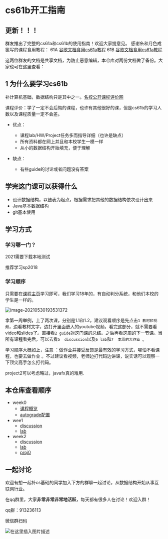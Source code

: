 

# cs61b开工指南

## 更新！！！
群友推出了完整的cs61a和cs61b的使用指南！欢迎大家提意见。
感谢糸和月色成笺写的课程食用教程：
61A
[谷歌文档食用cs61a教程](https://docs.google.com/document/d/1pceaNK3_1mcFOPtK47YKqDl45u8kWCzayuVxP9mrWZg/edit?usp=sharing)
61B
[谷歌文档食用cs61a教程](https://docs.google.com/document/d/1lh1GyJfP4d99Kd2ubFWcHtzMgwW4M3aMDLqafMCGO7I/edit?usp=sharing)

这两位群友的文档是共享文档，为防止恶意编辑，本仓库对两份文档做了备份。大家也可在这里查看：[]() []()


## 1 为什么要学习cs61b

补计算机基础，数据结构只是其中之一。[名校公开课程评价网](https://github.com/conanhujinming/comments-for-awesome-courses)

课程评价：学了一定不会后悔的课程，也许有其他很好的课，但是cs61b的学习人数以及课程质量一定不会差。

- 优点：
  - 课程lab/HW/Project任务多而指导详细（也许是缺点）
  - 所有资料都在网上并且和本校学生一模一样
  - 从小的数据结构开始填充，便于理解

- 缺点：
  - 有些guide的讨论或者问题没有答案

## 学完这门课可以获得什么

- 设计数据结构，以链表为起点，根据需求把其他的数据结构依次设计出来
- Java基本数据结构
- git基本使用



## 学习方式

### 学习哪一门？
2021需要下载本地测试

推荐学习sp2018

### 学习顺序
只需要在[课程主页](https://sp18.datastructur.es/)学习即可，我们学习18年的，有自动判分系统，和他们本校的学生是一样的。

![image-20210530193531372](https://gitee.com/umecjf/figures/raw/master/image-20210530193531372.png)

拿第一周举例，上了两次课，分别是1.1和1.2，建议观看顺序是先点击`1 教材和视频`，边看教材文字，边打开里面嵌入的youtube视频，看完这部分，就不需要看video和slides了。直接看`2 guide`对这门课的总结。之后再看这周的下一节课。当所有课程看完后，可以去看`5  discussion`以及`6 lab`和`7  本周的大作业 `。

学习顺序大概如上，注意 ：做作业并接受反馈是最有效的学习方式，哪怕不看课程，也要去做作业 。不过建议看视频，老师边打代码边讲课，说实话可以观察一下顶尖高手怎么打代码。

project2可以考虑略过，javafx真的难用.

## 本仓库查看顺序

- week0
  - [课程概览]()
  - [autograde配置]()
- wee1
  - [discussion]()
  - [lab]()
- week2
  - [discussion]()
  - [lab]()
  - [proj0]()



## 一起讨论

欢迎有想一起补cs基础的同学加入下方的群聊一起讨论，从数据结构开始从事互联网行业。

在qq群里，大家**非常非常非常地活跃**，每天都有很多人在讨论！欢迎入群！

qq群：913236113

微信群扫码

![在这里插入图片描述](https://img-blog.csdnimg.cn/20200529103009878.gif#pic_center)
